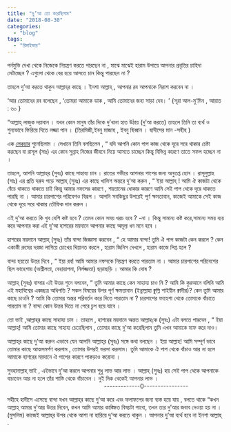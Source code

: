```yaml
---
title: "দু’আ তো করেছিলাম"
date: "2018-08-30"
categories: 
  - "blog"
tags: 
  - "রিমাইন্ডার"
---
```


পর্নমুভি দেখা থেকে নিজেকে নিয়ন্ত্রণ করতে পারছেন না , মাঝে মাঝেই হারাম উপায়ে আপনার প্রবৃত্তির চাহিদা মেটাচ্ছেন ? এগুলো থেকে বের হয়ে আসতে চান কিন্তু পারছেন না ?

তাহলে দু’আ করতে থাকুন আল্লাহ্‌র কাছে । ইনশা আল্লাহ্‌ , আপনার রব আপনাকে নিরাশ করবেন না ।

‘আর তোমাদের রব বলেছেন , ‘তোমরা আমাকে ডাক , আমি তোমাদের জন্য সাড়া দেব। ’ {সূরা আল-মু‘মিন , আয়াত : ৬০ }

“আল্লাহ্‌ লাজুক দয়াবান । যখন কোন মানুষ তাঁর দিকে দু’খানা হাত উঠায় (দু’আ করতে) তাহলে তিনি তা ব্যর্থ ও শুন্যভাবে ফিরিয়ে দিতে লজ্জা পান । (তিরমিজী,ইবনু মাজাহ , ইবনু হিব্বান । হাদীসের মান -সহীহ )

এক [লেকচার](https://www.youtube.com/watch?v=u4Uf1DBx8Ec) শুনেছিলাম । সেখানে তিনি বলছিলেন , “ যদি আপনি কোন পাপ কাজ থেকে দূরে সরে থাকার চেষ্টা করছেন বা রাসূল (সাঃ) এর কোন সুন্নাহ নিজের জীবনে নিয়ে আসতে চাচ্ছেন কিন্তু বিভিন্ন কারণে তাতে সফল হচ্ছেন না ।

তাহলে, আপনি আল্লাহ্‌র (সুবঃ) কাছে সাহায্য চান । রাতের গভীরে আপনার পাপের জন্য অনুতপ্ত হোন । রাসূলুল্লাহ (সাঃ) এর প্রতি দরুদ পড়ে আল্লাহ্‌ (সুবঃ) এর কাছে খালিশ অন্তরে দু’আ করুন , “ ইয়া আল্লাহ্‌ ! আমি ঐ কাজটা থেকে বেঁচে থাকতে থাকতে চাই কিন্তু আমার নফসের কারণে , শয়তানের ধোকার কারণে আমি সেই পাপ থেকে দূরে থাকতে পারছি না । আমার চারপাশের পরিবেশও বিরূপ । আপনি সবকিছুর উপরেই পূর্ণ ক্ষমতাবান, কাজেই আমাকে সেই কাজ থেকে দূরে সরে থাকার তৌফিক দান করুন ।

এই দু’আ করতে কি খুব বেশি কষ্ট হবে ? তেমন কোন সময় খরচ হবে ? -না । কিন্তু সামান্য কষ্ট করে,সামান্য সময় ব্যয় করে আপনার করা এই দু’আ হাশরের ময়দানে আপনার কাছে অমূল্য ধন মনে হবে ।

হাশরের ময়দানে আল্লাহ্‌ (সুবঃ) তাঁর বান্দা জিজ্ঞাসা করবেন , “ হে আমার বান্দা! তুমি ঐ পাপ কাজটা কেন করলে ? কেন একাকী রুমের দরজা লাগিয়ে চোখের খিয়ানত করলে , হারাম জিনিস দেখলে , হারাম কাজে লিপ্ত হলে ?

বান্দা হয়তো উত্তর দিবে , “ ইয়া রব! আমি আমার নফসকে নিয়ন্ত্রণ করতে পারতাম না । আমার চারপাশের পরিবেশের ছিল ফাহেশায় (অশ্লীলতা, বেহায়াপনা, নির্লজ্জতা) ছড়াছড়ি । আমার কি দোষ ?

আল্লাহ্‌ (সুবঃ) বান্দার এই উত্তর শুনে বলবেন, “ তুমি আমার কাছে কেন সাহায্য চাও নি ? আমি কি কুরআনে বলিনি আমি এই মহাবিশ্বের একচ্ছত্র অধিপতি ? সকল বিষয়ের উপর পূর্ণ ক্ষমতাবান (ইন্নাল্লাহা ক্বুল্লি শাইয়ীন ক্বাদীর)? কেন তুমি আমার কাছে চাওনি ? আমি কি তোমার অন্তর পরিবর্তন করে দিতে পারতাম না ? চারপাশের ফাহেশা থেকে তোমাকে বাঁচাতে পারতাম না ? বান্দা কোন উত্তর দিতে না পেরে চুপ হয়ে যাবে ।

তো ভাই ,আল্লাহ্‌র কাছে সাহায্য চান । তাহলে , হাশরের ময়দানে অন্তত আল্লাহ্‌কে (সুবঃ) এটা বলতে পারবেন , “ ইয়া আল্লাহ্‌! আমি তোমার কাছে সাহায্য চেয়েছিলাম , তোমার কাছে দু’আ করেছিলাম তুমি এখন আমাকে মাফ করে দাও।

আল্লাহ্‌র কাছে দু’আ করুন এভাবে যেন আপনি আল্লাহ্‌র (সুবঃ) সঙ্গে কথা বলছেন । ইয়া আল্লাহ! আমি সম্পূর্ণ ভাবে তোমার কাছে আত্মসমর্পণ করলাম , তোমার উপরই ভরসা করলাম। তুমি আমাকে ঐ পাপ থেকে বাঁচাও আর না হলে আমাকে হাশরের ময়দানে ঐ পাপের কারণে পাকড়াও করোনা ।

সুবহানাল্লাহ্‌ ভাই , এইভাবে দু’আ করলে আপনার শুধু লাভ আর লাভ । আল্লাহ্‌ (সুবঃ) হয় সেই পাপ থেকে আপনাকে বাচাবেন আর না হলে তাঁর শাস্তি থেকে বাঁচাবেন । দুই দিক থেকেই আপনার লাভ ।                                                         -------------0----------------

সহীহে হাদীসে এসেছে বান্দা যখন আল্লাহ্‌র কাছে দু’আ করে এবং ফলাফলের জন্য ব্যস্ত হয়ে যায় , বলতে থাকে “কখন আল্লাহ্‌ আমার দু’আর উত্তর দিবেন, কখন আমি আমার কাঙ্ক্ষিত বিষয়টা পাবো, তখন তার দু’আর জবাব দেওয়া হয় না । (মুসলিম) কাজেই আল্লাহ্‌র উপর থেকে আশা না হারিয়ে দু’আ করতে থাকুন । আপনার দু’আ ব্যর্থ হবে না ইনশা আল্লাহ্‌ .
